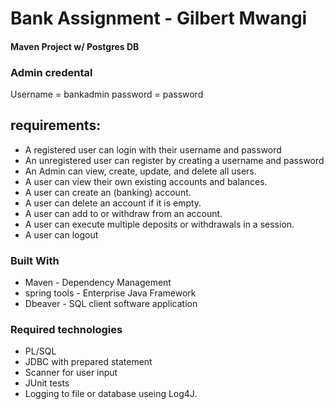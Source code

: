 

# Bank Assignment - Gilbert Mwangi
#### Maven Project w/ Postgres DB

### Admin credental
Username = bankadmin
password = password

##  requirements:
* A registered user can login with their username and password
* An unregistered user can register by creating a username and password 
* An Admin can view, create, update, and delete all users.
* A user can view their own existing accounts and balances. 
* A user can create an (banking) account.
* A user can delete an account if it is empty.  
* A user can add to or withdraw from an account. 
* A user can execute multiple deposits or withdrawals in a session. 
* A user can logout

### Built With 
* Maven  - Dependency Management
* spring tools - Enterprise Java Framework
* Dbeaver - SQL client software application 

### Required technologies
* PL/SQL 
* JDBC with prepared statement
* Scanner for user input
* JUnit tests 
* Logging to file or database useing Log4J. 